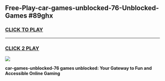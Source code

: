 
## Free-Play-car-games-unblocked-76-Unblocked-Games #89ghx
<h3>
<a href="https://news.freeplayer.one?title=car-games-unblocked-76&ref=8M">CLICK TO PLAY</a></h3>
<hr>

<h3>
<a href="https://news.freeplayer.one?title=car-games-unblocked-76&ref=8M">CLICK 2 PLAY</a>
  
</h3>

<a href="https://news.freeplayer.one?title=car-games-unblocked-76&ref=8M"><img src="https://clearcache.store/games.png"></a>


**car-games-unblocked-76 games unblocked: Your Gateway to Fun and Accessible Online Gaming**
